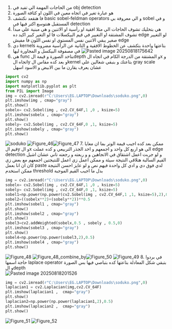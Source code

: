 1. من الحاجات المهمة الي تفيد في obj detection 
2. هو عبارة تغير في اتجاه معين في اللون او كثافة الصورة
3. فا هنقعد نكتشف basic sobel-feldman operators  و الي معروفة بي sobel و في المستقبل هنتوسع اكتر فيها في detection 
4. هي بتخليك تشوف الحاجات الي مثلا افقية او رأسية او الاتنين  و هي مبنية علي مبدأ تشوف المشتقة او التغيير في قيم البيكسلات فا لو التغير كبير اكيد ده edge  لو التغيير صغير يبقي الاتنين نفس المستوي او نفس اللون فا  مفيش edge 
5. دي kernels  بتاعتها واحدة بتكشف عن الخطوط الافقية و التانية عن الرأسية  مضروبة في مصفوفة البيكسل و المجاورة ليها
![Pasted image 20250818175642](Pasted%20image%2020250818175642.png)
6. هي func بتاخد الصورة و قيمة الdepth  و المشتقة من الدرجة الكام في اتجاه الx و اتجاه الy و بعد كده مقاس الkernel بتاعتك و بنبقي شغالين علي gray scale  عشان يعرف يقارن ما بين الابيض و الاسود اسهل
```python
import cv2
import numpy as np
import matplotlib.pyplot as plt
from PIL import Image
img = cv2.imread(r"C:\Users\EG.LAPTOP\Downloads\soduko.png",0)
plt.imshow(img , cmap="gray")
plt.show()
sobelx= cv2.Sobel(img , cv2.CV_64F,1 ,0 , ksize=5)
plt.imshow(sobelx , cmap="gray")
plt.show()
sobely= cv2.Sobel(img , cv2.CV_64F,0 ,1, ksize=5)
plt.imshow(sobely , cmap="gray")
plt.show()
```
![soduko](soduko.png)
![Figure_46](Figure_46.png)![Figure_47](Figure_47.png)
7. ممكن بعد كده اجيب قيمة الوتر بما ان معايا قيم الy و الx الي هو اربع كل واحد و اجمعهم و اخد الجذر التربيعي و  كده عملت edge detection  و لو جربت اعمل اشتقاق في الاتجاهين و و ربعته و رجعته تاني عشان اشيل القيم السالبة هتلاقي النتيجة سيئة  و ممكن اعمل زي اعمل للنتيجتين اجمعهم مع بعض زي كان ان انا بعمل paste لدي فوق دي و ادي كل واحدة فيهم نص و لو عايز احسن النتيجة ممكن استخدم threshold  بدل ما اجيب القيم الموجبة  
```python
img = cv2.imread(r"C:\Users\EG.LAPTOP\Downloads\soduko.png",0)
sobelx= cv2.Sobel(img , cv2.CV_64F,1 ,0 , ksize=5)
sobely= cv2.Sobel(img , cv2.CV_64F,0 ,1, ksize=5)
sobel1=np.power(np.power(cv2.Sobel(img , cv2.CV_64F,1 ,1, ksize=5),2),0.5)
sobel2=((sobelx**2)+(sobely**2))**0.5
plt.imshow(sobel1 , cmap="gray")
plt.show()
plt.imshow(sobel2 , cmap="gray")
plt.show()
sobel3=cv2.addWeighted(sobelx,0.5 , sobely , 0.5,0)
plt.imshow(sobel3 , cmap="gray")
plt.show()
sobel4=np.power(np.power(sobel3,2),0.5)
plt.imshow(sobel4 , cmap="gray")
plt.show()
```
![Figure_48](Figure_48.png)
![Figure_48_combine_by](Figure_48_combine_by.png)![Figure_50](Figure_50.png)
![Figure_49](Figure_49.png)
8. في بردوا حاجة اسمها laplace operator  بتبقي شكل المعادلة بتاعتها كده بتباصي فيها بس الصورة و الdepth  
![Pasted image 20250818201526](Pasted%20image%2020250818201526.png)
```python
img = cv2.imread(r"C:\Users\EG.LAPTOP\Downloads\soduko.png",0)
laplacian1 = cv2.Laplacian(img,cv2.CV_64F)
plt.imshow(laplacian1 ,  cmap="gray")
plt.show()
laplacian2=np.power(np.power(laplacian1,2),0.5)
plt.imshow(laplacian2 ,  cmap="gray")
plt.show()
```
![Figure_51](Figure_51.png)
![Figure_52](Figure_52.png)